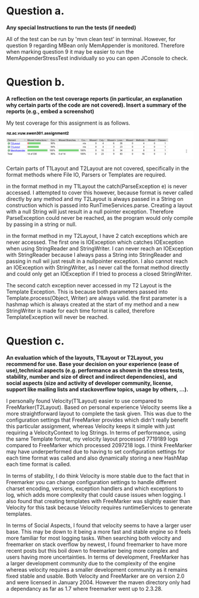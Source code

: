 <h1>Question a.</h1> 

**Any special Instructions to run the tests (if needed)**

All of the test can be run by 'mvn clean test' in terminal. However, for question 9 regarding MBean only MemAppender is monitored.
Therefore when marking question 9 it may be easier to run the MemAppenderStressTest individually so you can open JConsole to check.


<h1>Question b.</h1>

**A reflection on the test coverage reports (in particular, an explanation why certain parts of the code are not covered). Insert a summary of the reports (e.g., embed a screenshot)**


My test coverage for this assignment is as follows.

![](Jacoco-Coverage.png)

Certain parts of T1Layout and T2Layout are not covered, specifically in the format methods where File IO, Parsers or Templates are required.

in the format method in my T1Layout the catch(ParseException e) is never accessed. I attempted to cover this however, because format is never called directly 
by any method and my T2Layout is always passed in a String on construction which is passed into RunTimeServices.parse. Creating a layout with a null String will 
just result in a null pointer exception. Therefore ParseException could never be reached, as the program would only compile by passing in a string or null.

in the format method in my T2Layout, I have 2 catch exceptions which are never accessed. The first one is IOException which catches IOException when
using StringReader and StringWriter. I can never reach an IOException with StringReader because I always pass a String into StringReader and passing in null
wil just result in a nullpointer exception. I also cannot reach an IOException with StringWriter, as I never call the format method directly and could only get an
IOException if I tried to process a closed StringWriter.

The second catch exception never accessed in my T2 Layout is the Template Exception. This is because both parameters passed into Template.process(Object, Writer)
are always valid. the first parameter is a hashmap which is always created at the start of my method and a new StringWriter is made for each time format is called,
therefore TemplateException will never be reached.

<h1>Question c.</h1> 

**An evaluation which of the layouts, T1Layout or T2Layout, you recommend for use.**
**Base your decision on your experience (ease of use),technical aspects (e.g. performance as shown in the stress tests, stability, number and size of direct and indirect dependencies),**
**and social aspects (size and activity of developer community, license, support like mailing lists and stackoverflow topics, usage by others, …).**


I personally found Velocity(T1Layout) easier to use compared to FreeMarker(T2Layout). Based on personal experience Velocity seems like a more straightforward
layout to complete the task given. This was due to the configuration settings that FreeMarker provides which didn't really benefit this particular assignment, 
whereas Velocity keeps it simple with just requiring a VelocityContext to log Strings. In terms of performance, using the same Template format, my velocity layout
processed 7719189 logs compared to FreeMarker which processed 2097218 logs. I think FreeMarker may have underperformed due to having to set configuration settings
for each time format was called and also dynamically storing a new HashMap each time format is called.

In terms of stability, I do think Velocity is more stable 
due to the fact that in Freemarker you can change configuration settings to handle different charset encoding, versions, exception handlers
and which exceptions to log, which adds more complexity that could cause issues when logging.
I also found that creating templates with FreeMarker was slightly easier than Velocity for this task
because Velocity requires runtimeServices to generate templates.

In terms of Social Aspects, I found that velocity seems to have a larger user base. This may be down to it being a more fast and stable engine so it feels more
familiar for most logging tasks. When searching both velocity and freemarker on stack overflow by newest, I found freemarker to have more recent posts but this 
boil down to freemarker being more complex and users having more uncertainties. In terms of development, FreeMarker has a larger development community due to the 
complexity of the engine whereas velocity requires a smaller development community as it remains fixed stable and usable. Both Velocity and FreeMarker are on version
2.0 and were licensed in January 2004. However the maven directory only had a dependancy as far as 1.7 where freemarker went up to 2.3.28. 

